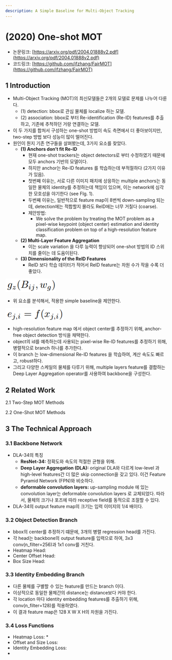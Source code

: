 ```yaml
---
description: A Simple Baseline for Multi-Object Tracking
---
```


# \(2020\) One-shot MOT

* 논문링크: [https://arxiv.org/pdf/2004.01888v2.pdf](https://arxiv.org/pdf/2004.01888v2.pdf)
* 코드링크: [https://github.com/ifzhang/FairMOT](https://github.com/ifzhang/FairMOT)

## 1 Introduction

* Multi-Object Tracking \(MOT\)의 최신모델들은 2개의 모델로 문제를 나누어 다룬다.
  * \(1\) detection: bbox로 관심 물체를 localize 하는 모델.
  * \(2\) association: bbox로 부터 Re-identification \(Re-ID\) features를 추출하고, 기존에 추척하던 거랑 연결하는 모델.
* 이 두 가지를 합처서 구성하는 one-shot 방법이 속도 측면에서 더 좋아보이지만, two-step 방법 보다 성능이 많이 떨어진다.
* 원인이 뭔지 기존 연구들을 살펴봤는데, 3가지 요소를 찾았다.
  * **\(1\) Anchors don’t fit Re-ID**
    * 현재 one-shot trackers는 object detectors로 부터 수정하였기 때문에 모두 anchors 기반의 모델이다.
    * 하지만 anchor는 Re-ID features 를 학습하는데 부적절하다 \(2가지 이유가 있음\).
    * 첫번째 이유는, 서로 다른 이미지 패치에 상응하는 multiple anchors는 동일한 물체의 identity를 추정하는데 책임이 있으며, 이는 network에 심각한 모호성을 야기한다 \(see FIg. 1\).
    * 두번째 이유는, 일반적으로 feature map이 8번씩 down-sampling 되는데, detection에는 적합할지 몰라도 ReID에는 너무 거칠다 \(coarse\).
    * 제안방법:
      * We solve the problem by treating the MOT problem as a pixel-wise keypoint \(object center\) estimation and identity classification problem on top of a high-resolution feature map.
  * **\(2\) Multi-Layer Feature Aggregation**
    * 이는 scale variation 을 다루 능력이 향상되어 one-shot 방법의 ID 스위치를 줄이는 데 도움이된다.
  * **\(3\) Dimensionality of the ReID Features**
    * ReID 보다 학습 데이터가 적어서  ReID feature는 차원 수가 작을 수록 더 좋았다. 

![](../.gitbook/assets/image%20%28147%29.png)



* 위 요소를 분석해서, 적용한 simple baseline을 제안한다.

![](../.gitbook/assets/image%20%28113%29.png)

* high-resolution feature map 에서 object center를 추정하기 위해, anchor-free object detection 방식을 채택한다.
* object의 id를 예측하는데 사용되는 pixel-wise Re-ID features를 추정하기 위해, 병렬적으로 branch 하나를 추가한다.
* 이 branch 는 low-dimensional Re-ID features 을 학습하여, 계산 속도도 빠르고, robust하다.
* 그리고 다양한 스케일의 물체를 다루기 위해,  multiple layers feature를 결합하는 Deep Layer Aggregation operator를 사용하여 backbone을 구성한다.

## 2 Related Work

2.1 Two-Step MOT Methods

2.2 One-Shot MOT Methods



## 3 The Technical Approach

### 3.1 Backbone Network

* DLA-34의 특징
  * **ResNet-34:** 정확도와 속도의 적절한 균형을 위해.
  * **Deep Layer Aggregation \(DLA\):** original DLA와 다르게 low-level 과  high-level features간 더 많은 skip connection을 갖고 있다. 이건 Feature Pyramid Network \(FPN\)와 비슷하다.
  * **deformable convolution layers:** up-sampling module 에 있는 convolution layer는 deformable convolution layers 로 교체되었다. 따라서, 물체의 크기나 포즈에 따라 receptive field를 동적으로 조절할 수 있다.
*  DLA-34의 output feature map의 크기는 입력 이미지의 1/4 배이다.

### 3.2 Object Detection Branch

* bbox의 center를 추정하기 떄문에,  3개의 병렬 regression head를 가진다.
* 각 head는 backbone의 output feature를 입력으로 하여, 3x3 conv\(n\_filter=256\)과 1x1 conv를 거친다.
* Heatmap Head: 
* Center Offset Head:
* Box Size Head: 

### 3.3 Identity Embedding Branch

* 다른 물체를 구별할 수 있는 feature를 만드는 branch 이다.
* 이상적으로 동일한 물체간의 distance는 distance보다 커야 한다.
* 각 location 마다  identity embedding features를 추출하기 위해, conv\(n\_filter=128\)를 적용하였다.
* 이 결과 feature map은 128 X W X H의 차원을 가진다.

### 3.4 Loss Functions

* Heatmap Loss:
  * 
* Offset and Size Loss:
* Identity Embedding Loss:
* 




